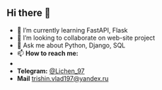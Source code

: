 ## Hi there 👋

- 🌱 I’m currently learning FastAPI, Flask
- 👯 I’m looking to collaborate on web-site project
- 💬 Ask me about Python, Django, SQL
- 📫 **How to reach me:**
- 
 - **Telegram:** [@Lichen_97](https://t.me/Lichen_97)
 - **Mail** trishin.vlad197@yandex.ru
